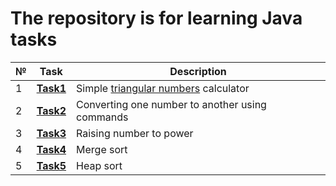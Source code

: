 # The repository is for learning Java tasks
|№|**Task**|**Description**|
|--|--|--|
|1|**[Task1](https://github.com/iamseryy/tasks_learn_java/tree/main/task1)**|Simple [triangular numbers](https://ru.wikipedia.org/wiki/%D0%A2%D1%80%D0%B5%D1%83%D0%B3%D0%BE%D0%BB%D1%8C%D0%BD%D0%BE%D0%B5_%D1%87%D0%B8%D1%81%D0%BB%D0%BE) calculator|
|2|**[Task2](https://github.com/iamseryy/tasks_learn_java/tree/main/task2)**|Converting one number to another using commands|
|3|**[Task3](https://github.com/iamseryy/tasks_learn_java/tree/main/task3)**|Raising number to power|
|4|**[Task4](https://github.com/iamseryy/tasks_learn_java/tree/main/task4)**|Merge sort|
|5|**[Task5](https://github.com/iamseryy/tasks_learn_java/tree/main/task5)**|Heap sort|